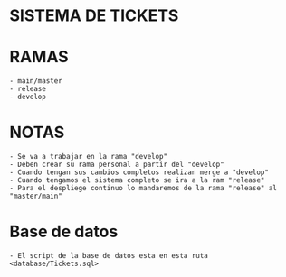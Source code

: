 # SISTEMA DE TICKETS

# RAMAS
	- main/master
	- release
	- develop
	
# NOTAS
	- Se va a trabajar en la rama "develop"
	- Deben crear su rama personal a partir del "develop"
	- Cuando tengan sus cambios completos realizan merge a "develop"
	- Cuando tengamos el sistema completo se ira a la ram "release"
	- Para el despliege continuo lo mandaremos de la rama "release" al "master/main"

# Base de datos 
	- El script de la base de datos esta en esta ruta <database/Tickets.sql>
